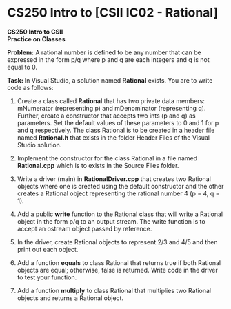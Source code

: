 # CS250 Intro to [CSII IC02 - Rational]

**CS250 Intro to CSII\
Practice on Classes**

<b>Problem:</b> A rational number is defined to be any number that
can be expressed in the form p/q where p and q are each integers and q
is not equal to 0.

<b>Task: </b> In Visual Studio, a solution named **Rational** exists.
You are to write code as follows:

1.  Create a class called **Rational** that has two private data members:
    mNumerator (representing p) and mDenominator (representing q).
    Further, create a constructor that accepts two ints (p and q) as
    parameters. Set the default values of these parameters to 0 and 1
    for p and q respectively. The class Rational is to be created in a
    header file named **Rational.h** that exists in the folder Header Files
    of the Visual Studio solution.

2.  Implement the constructor for the class Rational in a file named
    **Rational.cpp** which is to exists in the Source Files folder.

3.  Write a driver (main) in **RationalDriver.cpp** that creates two
    Rational objects where one is created using the default constructor
    and the other creates a Rational object representing the rational
    number 4 (p = 4, q = 1).

4.  Add a public **write** function to the Rational class that will
    write a Rational object in the form p/q to an output stream. The write function is to
    accept an ostream object passed by reference. 

5.  In the driver, create Rational objects to represent 2/3 and 4/5 and
    then print out each object.

6.  Add a function **equals** to class Rational that returns true if
    both Rational objects are equal; otherwise, false is returned. Write
    code in the driver to test your function.

7.  Add a function **multiply** to class Rational that multiplies two
    Rational objects and returns a Rational object.
